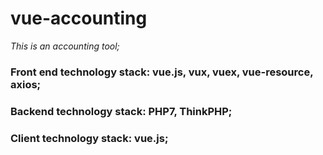 # vue-accounting
*This is an accounting tool;*
### Front end technology stack: vue.js, vux, vuex, vue-resource, axios; 
### Backend technology stack: PHP7, ThinkPHP; 
### Client technology stack: vue.js;
